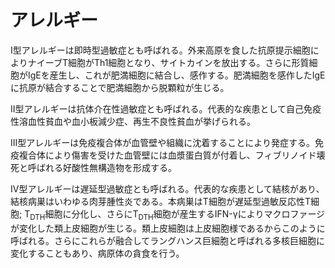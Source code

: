 # アレルギー
I型アレルギーは即時型過敏症とも呼ばれる。外来高原を食した抗原提示細胞によりナイーブT細胞がTh1細胞となり、サイトカインを放出する。さらに形質細胞がIgEを産生し、これが肥満細胞に結合し、感作する。肥満細胞を感作したIgEに抗原が結合することで肥満細胞から脱顆粒が生じる。

II型アレルギーは抗体介在性過敏症とも呼ばれる。代表的な疾患として自己免疫性溶血性貧血や血小板減少症、再生不良性貧血が挙げられる。

III型アレルギーは免疫複合体が血管壁や組織に沈着することにより発症する。免疫複合体により傷害を受けた血管壁には血漿蛋白質が付着し、フィブリノイド壊死と呼ばれる好酸性無構造物を形成する。

IV型アレルギーは遅延型過敏症とも呼ばれる。代表的な疾患として結核があり、結核病巣はいわゆる肉芽腫性炎である。本病巣はT細胞が遅延型過敏反応性T細胞; T<sub>DTH</sub>細胞に分化し、さらにT<sub>DTH</sub>細胞が産生するIFN-γによりマクロファージが変化した類上皮細胞が生じる。類上皮細胞は上皮細胞様であるからこのように呼ばれる。さらにこれらが融合してラングハンス巨細胞と呼ばれる多核巨細胞に変化することもあり、病原体の貪食を行う。
